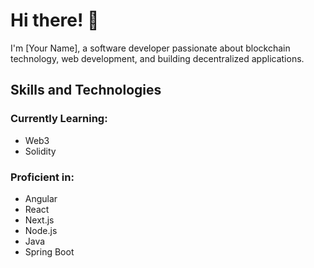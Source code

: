 # Hi there! 👋

I'm [Your Name], a software developer passionate about blockchain technology, web development, and building decentralized applications.

## Skills and Technologies

### Currently Learning:
- Web3
- Solidity

### Proficient in:
- Angular
- React
- Next.js
- Node.js
- Java
- Spring Boot
